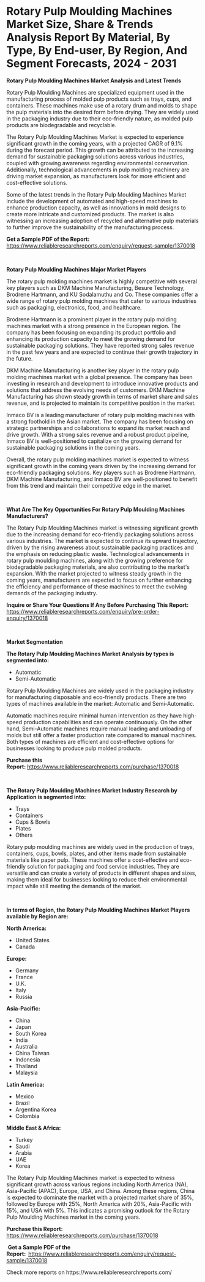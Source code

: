 <p><h1>Rotary Pulp Moulding Machines Market Size, Share & Trends Analysis Report By Material, By Type, By End-user, By Region, And Segment Forecasts, 2024 - 2031</h1></p><p><strong>Rotary Pulp Moulding Machines Market Analysis and Latest Trends</strong></p>
<p><p>Rotary Pulp Moulding Machines are specialized equipment used in the manufacturing process of molded pulp products such as trays, cups, and containers. These machines make use of a rotary drum and molds to shape the pulp materials into the desired form before drying. They are widely used in the packaging industry due to their eco-friendly nature, as molded pulp products are biodegradable and recyclable.</p><p>The Rotary Pulp Moulding Machines Market is expected to experience significant growth in the coming years, with a projected CAGR of 9.1% during the forecast period. This growth can be attributed to the increasing demand for sustainable packaging solutions across various industries, coupled with growing awareness regarding environmental conservation. Additionally, technological advancements in pulp molding machinery are driving market expansion, as manufacturers look for more efficient and cost-effective solutions.</p><p>Some of the latest trends in the Rotary Pulp Moulding Machines Market include the development of automated and high-speed machines to enhance production capacity, as well as innovations in mold designs to create more intricate and customized products. The market is also witnessing an increasing adoption of recycled and alternative pulp materials to further improve the sustainability of the manufacturing process.</p></p>
<p><strong>Get a Sample PDF of the Report:&nbsp;</strong> <a href="https://www.reliableresearchreports.com/enquiry/request-sample/1370018">https://www.reliableresearchreports.com/enquiry/request-sample/1370018</a></p>
<p>&nbsp;</p>
<p><strong>Rotary Pulp Moulding Machines Major Market Players</strong></p>
<p><p>The rotary pulp molding machines market is highly competitive with several key players such as DKM Machine Manufacturing, Besure Technology, Brodrene Hartmann, and KU Sodalamuthu and Co. These companies offer a wide range of rotary pulp molding machines that cater to various industries such as packaging, electronics, food, and healthcare.</p><p>Brodrene Hartmann is a prominent player in the rotary pulp molding machines market with a strong presence in the European region. The company has been focusing on expanding its product portfolio and enhancing its production capacity to meet the growing demand for sustainable packaging solutions. They have reported strong sales revenue in the past few years and are expected to continue their growth trajectory in the future.</p><p>DKM Machine Manufacturing is another key player in the rotary pulp molding machines market with a global presence. The company has been investing in research and development to introduce innovative products and solutions that address the evolving needs of customers. DKM Machine Manufacturing has shown steady growth in terms of market share and sales revenue, and is projected to maintain its competitive position in the market.</p><p>Inmaco BV is a leading manufacturer of rotary pulp molding machines with a strong foothold in the Asian market. The company has been focusing on strategic partnerships and collaborations to expand its market reach and drive growth. With a strong sales revenue and a robust product pipeline, Inmaco BV is well-positioned to capitalize on the growing demand for sustainable packaging solutions in the coming years.</p><p>Overall, the rotary pulp molding machines market is expected to witness significant growth in the coming years driven by the increasing demand for eco-friendly packaging solutions. Key players such as Brodrene Hartmann, DKM Machine Manufacturing, and Inmaco BV are well-positioned to benefit from this trend and maintain their competitive edge in the market.</p></p>
<p>&nbsp;</p>
<p><strong>What Are The Key Opportunities For Rotary Pulp Moulding Machines Manufacturers?</strong></p>
<p><p>The Rotary Pulp Moulding Machines market is witnessing significant growth due to the increasing demand for eco-friendly packaging solutions across various industries. The market is expected to continue its upward trajectory, driven by the rising awareness about sustainable packaging practices and the emphasis on reducing plastic waste. Technological advancements in rotary pulp moulding machines, along with the growing preference for biodegradable packaging materials, are also contributing to the market's expansion. With the market projected to witness steady growth in the coming years, manufacturers are expected to focus on further enhancing the efficiency and performance of these machines to meet the evolving demands of the packaging industry.</p></p>
<p><strong>Inquire or Share Your Questions If Any Before Purchasing This Report:</strong> <a href="https://www.reliableresearchreports.com/enquiry/pre-order-enquiry/1370018">https://www.reliableresearchreports.com/enquiry/pre-order-enquiry/1370018</a></p>
<p>&nbsp;</p>
<p><strong>Market Segmentation</strong></p>
<p><strong>The Rotary Pulp Moulding Machines Market Analysis by types is segmented into:</strong></p>
<p><ul><li>Automatic</li><li>Semi-Automatic</li></ul></p>
<p><p>Rotary Pulp Moulding Machines are widely used in the packaging industry for manufacturing disposable and eco-friendly products. There are two types of machines available in the market: Automatic and Semi-Automatic. </p><p>Automatic machines require minimal human intervention as they have high-speed production capabilities and can operate continuously. On the other hand, Semi-Automatic machines require manual loading and unloading of molds but still offer a faster production rate compared to manual machines. Both types of machines are efficient and cost-effective options for businesses looking to produce pulp molded products.</p></p>
<p><strong>Purchase this Report:&nbsp;</strong><a href="https://www.reliableresearchreports.com/purchase/1370018">https://www.reliableresearchreports.com/purchase/1370018</a></p>
<p>&nbsp;</p>
<p><strong>The Rotary Pulp Moulding Machines Market Industry Research by Application is segmented into:</strong></p>
<p><ul><li>Trays</li><li>Containers</li><li>Cups & Bowls</li><li>Plates</li><li>Others</li></ul></p>
<p><p>Rotary pulp moulding machines are widely used in the production of trays, containers, cups, bowls, plates, and other items made from sustainable materials like paper pulp. These machines offer a cost-effective and eco-friendly solution for packaging and food service industries. They are versatile and can create a variety of products in different shapes and sizes, making them ideal for businesses looking to reduce their environmental impact while still meeting the demands of the market.</p></p>
<p>&nbsp;</p>
<p><strong>In terms of Region, the Rotary Pulp Moulding Machines Market Players available by Region are:</strong></p>
<p>
    <p> <strong> North America: </strong>
        <ul>
            <li>United States</li>
            <li>Canada</li>
        </ul>
        </p> 
    <p> <strong> Europe: </strong>
        <ul>
            <li>Germany</li>
            <li>France</li>
            <li>U.K.</li>
            <li>Italy</li>
            <li>Russia</li>
        </ul>
        </p> 
    <p> <strong> Asia-Pacific: </strong>
        <ul>
            <li>China</li>
            <li>Japan</li>
            <li>South Korea</li>
            <li>India</li>
            <li>Australia</li>
            <li>China Taiwan</li>
            <li>Indonesia</li>
            <li>Thailand</li>
            <li>Malaysia</li>
        </ul>
        </p> 
    <p> <strong> Latin America: </strong>
        <ul>
            <li>Mexico</li>
            <li>Brazil</li>
            <li>Argentina Korea</li>
            <li>Colombia</li>
        </ul>
        </p> 
    <p> <strong> Middle East & Africa: </strong>
        <ul>
            <li>Turkey</li>
            <li>Saudi</li>
            <li>Arabia</li>
            <li>UAE</li>
            <li>Korea</li>
        </ul>
    </p>
    </p>
<p><p>The Rotary Pulp Moulding Machines market is expected to witness significant growth across various regions including North America (NA), Asia-Pacific (APAC), Europe, USA, and China. Among these regions, China is expected to dominate the market with a projected market share of 35%, followed by Europe with 25%, North America with 20%, Asia-Pacific with 15%, and USA with 5%. This indicates a promising outlook for the Rotary Pulp Moulding Machines market in the coming years.</p></p>
<p><strong>Purchase this Report: </strong><a href="https://www.reliableresearchreports.com/purchase/1370018">https://www.reliableresearchreports.com/purchase/1370018</a></p>
<p>&nbsp;<strong>Get a Sample PDF of the Report:&nbsp;&nbsp;</strong><a href="https://www.reliableresearchreports.com/enquiry/request-sample/1370018">https://www.reliableresearchreports.com/enquiry/request-sample/1370018</a></p>
<p><strong></strong></p>
<p>Check more reports on https://www.reliableresearchreports.com/</p>